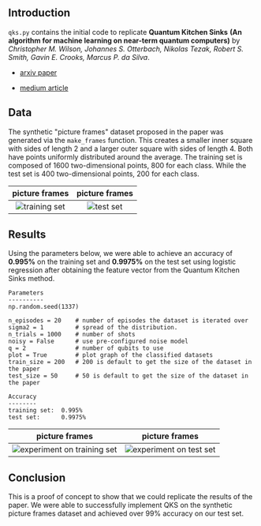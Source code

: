 ## Introduction 
`qks.py` contains the initial code to replicate **Quantum Kitchen Sinks** **(An algorithm for machine learning on near-term quantum computers)** by *Christopher M. Wilson, Johannes S. Otterbach, Nikolas Tezak, Robert S. Smith, Gavin E. Crooks, Marcus P. da Silva*. 

- [arxiv paper](https://arxiv.org/pdf/1806.08321.pdf)

- [medium article](https://medium.com/rigetti/quantum-kitchen-sinks-an-algorithm-for-machine-learning-on-near-term-quantum-computers-d26bd776c338)

## Data
The synthetic "picture frames" dataset proposed in the paper was generated via the `make_frames` function. This creates a smaller inner square with sides of length 2 and a larger outer square with sides of length 4. Both have points uniformly distributed around the average. The training set is composed of 1600 two-dimensional points, 800 for each class. While the test set is 400 two-dimensional points, 200 for each class. 


picture frames             |  picture frames
:-------------------------:|:-------------------------:
![training set](https://github.com/zackgow/public_research/raw/quantum_kitchen_sinks/Experiments/forest_QKS/figs/training_dataset.png) |  ![test set](https://github.com/zackgow/public_research/raw/quantum_kitchen_sinks/Experiments/forest_QKS/figs/test_dataset.png)

## Results
Using the parameters below, we were able to achieve an accuracy of **0.995%** on the training set and **0.9975%** on the test set using logistic regression after obtaining the feature vector from the Quantum Kitchen Sinks method. 

    Parameters
    ----------
    np.random.seed(1337)

    n_episodes = 20    # number of episodes the dataset is iterated over
    sigma2 = 1         # spread of the distribution.
    n_trials = 1000    # number of shots
    noisy = False      # use pre-configured noise model
    q = 2              # number of qubits to use
    plot = True        # plot graph of the classified datasets
    train_size = 200   # 200 is default to get the size of the dataset in the paper
    test_size = 50     # 50 is default to get the size of the dataset in the paper
     
    Accuracy
    --------
    training set:  0.995%
    test set:      0.9975%

picture frames             |  picture frames
:-------------------------:|:-------------------------:
![experiment on training set](https://github.com/zackgow/public_research/raw/quantum_kitchen_sinks/Experiments/forest_QKS/figs/results_experiment_train.png)|  ![experiment on test set](https://github.com/zackgow/public_research/raw/quantum_kitchen_sinks/Experiments/forest_QKS/figs/results_experiment_test.png)


## Conclusion
This is a proof of concept to show that we could replicate the results of the paper. We were able to successfully implement QKS on the synthetic picture frames dataset and achieved over 99% accuracy on our test set. 
